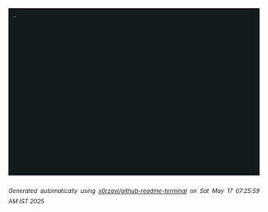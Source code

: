 <div align="justify">
<picture>
    <source media="(prefers-color-scheme: dark)" srcset="./output.gif">
    <source media="(prefers-color-scheme: light)" srcset="./output.gif">
    <img alt="GIFOS" src="output.gif">
</picture>

<sub><i>Generated automatically using [x0rzavi/github-readme-terminal](https://github.com/x0rzavi/github-readme-terminal) on Sat May 17 07:25:59 AM IST 2025</i></sub>

<!-- <details>
<summary>More details</summary>

</details> -->
</div>

<!-- Image deletion URL: NONE -->
